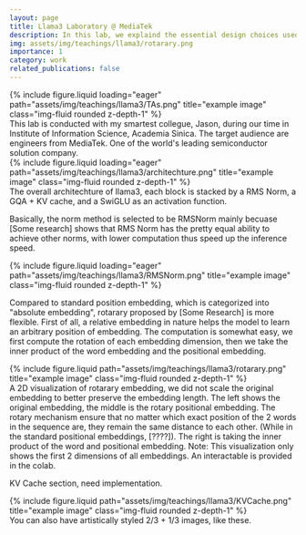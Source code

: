 ```yaml
---
layout: page
title: Llama3 Laboratory @ MediaTek
description: In this lab, we explaind the essential design choices used by llama3, including RMSNorm, Rotrary Embedding, SwiGLU, Group Query, and KV cache.
img: assets/img/teachings/llama3/rotarary.png
importance: 1
category: work
related_publications: false
---
```


<div class="row">
    <div class="col-sm mt-3 mt-md-0">
        {% include figure.liquid loading="eager" path="assets/img/teachings/llama3/TAs.png" title="example image" class="img-fluid rounded z-depth-1" %}
    </div>
</div>

<div class="caption">
    This lab is conducted with my smartest collegue, Jason, during our time in Institute of Information Science, Academia Sinica. The target audience are engineers from MediaTek. One of the world's leading semiconductor solution company.
</div>

<div class="row">
    <div class="col-sm mt-3 mt-md-0">
        {% include figure.liquid loading="eager" path="assets/img/teachings/llama3/architechture.png" title="example image" class="img-fluid rounded z-depth-1" %}
    </div>
</div>

<div class="caption">
    The overall architechture of llama3, each block is stacked by a RMS Norm, a GQA + KV cache, and a SwiGLU as an activation function.
</div>


Basically, the norm method is selected to be RMSNorm mainly becuase [Some research] shows that RMS Norm has the pretty equal ability to achieve other norms, with lower computation thus speed up the inference speed.
<div class="row">
    <div class="col-sm mt-3 mt-md-0">
        {% include figure.liquid loading="eager" path="assets/img/teachings/llama3/RMSNorm.png" title="example image" class="img-fluid rounded z-depth-1" %}
    </div>
</div>


Compared to standard position embedding, which is categorized into "absolute embedding", rotarary proposed by [Some Research] is more flexible. First of all, a relative embedding in nature helps the model to learn an arbitrary position of embedding. The computation is somewhat easy, we first compute the rotation of each embedding dimension, then we take the inner product of the word embedding and the positional embedding.

<div class="row">
    <div class="col-sm mt-3 mt-md-0">
        {% include figure.liquid path="assets/img/teachings/llama3/rotarary.png" title="example image" class="img-fluid rounded z-depth-1" %}
    </div>
</div>
<div class="caption">
    A 2D visualization of rotarary embedding, we did not scale the original embedding to better preserve the embedding length. The left shows the original embedding, the middle is the rotary positional embedding. The rotary mechanism ensure that no matter which exact position of the 2 words in the sequence are, they remain the same distance to each other. (While in the standard positional embeddings, [????]). The right is taking the inner product of the word and positional embedding. Note: This visualization only shows the first 2 dimensions of all embeddings. An interactable is provided in the colab.
</div>

KV Cache section, need implementation.

<div class="row">
    <div class="col-sm mt-3 mt-md-0">
        {% include figure.liquid path="assets/img/teachings/llama3/KVCache.png" title="example image" class="img-fluid rounded z-depth-1" %}
    </div>
</div>
<div class="caption">
    You can also have artistically styled 2/3 + 1/3 images, like these.
</div>


